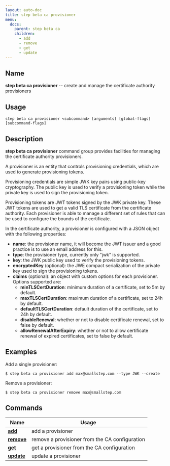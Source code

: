 ```yaml
---
layout: auto-doc
title: step beta ca provisioner
menu:
  docs:
    parent: step beta ca
    children:
      - add
      - remove
      - get
      - update
---
```


## Name
**step beta ca provisioner** -- create and manage the certificate authority provisioners

## Usage

```raw
step beta ca provisioner <subcommand> [arguments] [global-flags] [subcommand-flags]
```

## Description

**step beta ca provisioner** command group provides facilities for managing the
certificate authority provisioners.

A provisioner is an entity that controls provisioning credentials, which are
used to generate provisioning tokens.

Provisioning credentials are simple JWK key pairs using public-key cryptography.
The public key is used to verify a provisioning token while the private key is
used to sign the provisioning token.

Provisioning tokens are JWT tokens signed by the JWK private key. These JWT
tokens are used to get a valid TLS certificate from the certificate authority.
Each provisioner is able to manage a different set of rules that can be used to
configure the bounds of the certificate.

In the certificate authority, a provisioner is configured with a JSON object
with the following properties:

* **name**: the provisioner name, it will become the JWT issuer and a good
  practice is to use an email address for this.
* **type**: the provisioner type, currently only "jwk" is supported.
* **key**: the JWK public key used to verify the provisioning tokens.
* **encryptedKey** (optional): the JWE compact serialization of the private key
  used to sign the provisioning tokens.
* **claims** (optional): an object with custom options for each provisioner.
  Options supported are:
  * **minTLSCertDuration**: minimum duration of a certificate, set to 5m by
    default.
  * **maxTLSCertDuration**: maximum duration of a certificate, set to 24h by
    default.
  * **defaultTLSCertDuration**: default duration of the certificate, set to 24h
    by default.
  * **disableRenewal**: whether or not to disable certificate renewal, set to false
    by default.
  * **allowRenewalAfterExpiry**: whether or not to allow certificate renewal of
    expired certificates, set to false by default.

## Examples

Add a single provisioner:
```shell
$ step beta ca provisioner add max@smallstep.com --type JWK --create
```

Remove a provisioner:
```shell
$ step beta ca provisioner remove max@smallstep.com
```

## Commands


| Name | Usage |
|---|---|
| **[add](add/)** | add a provisioner |
| **[remove](remove/)** | remove a provisioner from the CA configuration |
| **[get](get/)** | get a provisioner from the CA configuration |
| **[update](update/)** | update a provisioner |

